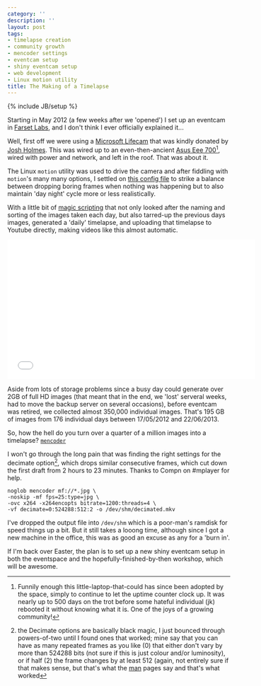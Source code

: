 ```yaml
---
category: ''
description: ''
layout: post
tags:
- timelapse creation
- community growth
- mencoder settings
- eventcam setup
- shiny eventcam setup
- web development
- Linux motion utility
title: The Making of a Timelapse
---
```


{% include JB/setup %}

Starting in May 2012 (a few weeks after we 'opened') I set up an eventcam in [Farset Labs](http://farsetlabs.org.uk), and I don't think I ever officially explained it...

Well, first off we were using a [Microsoft Lifecam](http://www.microsoft.com/hardware/en-gb/p/lifecam-cinema) that was kindly donated by [Josh Holmes](https://twitter.com/joshholmes). This was wired up to an even-then-ancient [Asus Eee 700](http://en.wikipedia.org/wiki/Asus_Eee_PC#Eee_700_series)[^1], wired with power and network, and left in the roof. That was about it.

The Linux `motion` utility was used to drive the camera and after fiddling with `motion`'s many many options, I settled on [this config file](https://gist.github.com/andrewbolster/8373019) to strike a balance between dropping boring frames when nothing was happening but to also maintain 'day night' cycle more or less realistically.

With a little bit of [magic scripting](https://gist.github.com/andrewbolster/8373242) that not only looked after the naming and sorting of the images taken each day, but also tarred-up the previous days images, generated a 'daily' timelapse, and uploading that timelapse to Youtube directly, making videos like this almost automatic.

<iframe width="560" height="315" src="//www.youtube.com/embed/Hc0PBWFCblQ" frameborder="0" allowfullscreen></iframe>

Aside from lots of storage problems since a busy day could generate over 2GB of full HD images (that meant that in the end, we 'lost' serveral weeks, had to move the backup server on several occasions), before eventcam was retired, we collected almost 350,000 individual images. That's 195 GB of images from 176 individual days between 17/05/2012 and 22/06/2013.

So, how the hell do you turn over a quarter of a million images into a timelapse? [`mencoder`](http://en.wikipedia.org/wiki/MEncoder)

I won't go through the long pain that was finding the right settings for the decimate option[^2], which drops similar consecutive frames, which cut down the first draft from 2 hours to 23 minutes. Thanks to Compn on #mplayer for help.

~~~~ shell
noglob mencoder mf://*.jpg \
-noskip -mf fps=25:type=jpg \
-ovc x264 -x264encopts bitrate=1200:threads=4 \
-vf decimate=0:524288:512:2 -o /dev/shm/decimated.mkv
~~~~

I've dropped the output file into `/dev/shm` which is a poor-man's ramdisk for speed things up a bit. But it still takes a looong time, although since I got a new machine in the office, this was as good an excuse as any for a 'burn in'.


If I'm back over Easter, the plan is to set up a new shiny eventcam setup in both the eventspace and the hopefully-finished-by-then workshop, which will be awesome.


[^1]: Funnily enough this little-laptop-that-could has since been adopted by the space, simply to continue to let the uptime counter clock up. It was nearly up to 500 days on the trot before some hateful individual (jk) rebooted it without knowing what it is. One of the joys of a growing community!

[^2]: the Decimate options are basically black magic, I just bounced through powers-of-two until I found ones that worked; mine say that you can have as many repeated frames as you like (0) that either don't vary by more than 524288 bits (not sure if this is just colour and/or luminosity), or if half (2) the frame changes by at least 512 (again, not entirely sure if that makes sense, but that's what the [man](http://www.mplayerhq.hu/DOCS/man/en/mplayer.1.html) pages say and that's what worked
